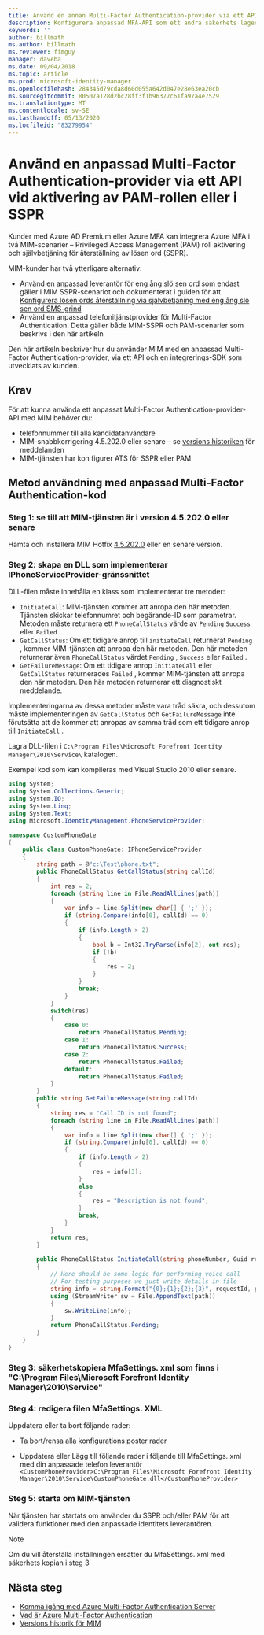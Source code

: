 ```yaml
---
title: Använd en annan Multi-Factor Authentication-provider via ett API för att aktivera PAM eller i SSPR-scenario | Microsoft Docs
description: Konfigurera anpassad MFA-API som ett andra säkerhets lager när användarna aktiverar roller i Privileged Access Management och använder lösen ords återställning via självbetjäning.
keywords: ''
author: billmath
ms.author: billmath
ms.reviewer: fimguy
manager: daveba
ms.date: 09/04/2018
ms.topic: article
ms.prod: microsoft-identity-manager
ms.openlocfilehash: 284345d79cda8d60d055a642d047e28e63ea20cb
ms.sourcegitcommit: 80507a128d2bc28ff3f1b96377c61fa97a4e7529
ms.translationtype: MT
ms.contentlocale: sv-SE
ms.lasthandoff: 05/13/2020
ms.locfileid: "83279954"
---
```

# <a name="use-a-custom-multi-factor-authentication-provider-via-an-api-during-pam-role-activation-or-in-sspr"></a>Använd en anpassad Multi-Factor Authentication-provider via ett API vid aktivering av PAM-rollen eller i SSPR

Kunder med Azure AD Premium eller Azure MFA kan integrera Azure MFA i två MIM-scenarier – Privileged Access Management (PAM) roll aktivering och självbetjäning för återställning av lösen ord (SSPR).

MIM-kunder har två ytterligare alternativ:

 - Använd en anpassad leverantör för eng ång slö sen ord som endast gäller i MIM SSPR-scenariot och dokumenterat i guiden för att [Konfigurera lösen ords återställning via självbetjäning med eng ång slö sen ord SMS-grind](https://docs.microsoft.com/previous-versions/mim/hh824692(v=ws.10))
 - Använd en anpassad telefonitjänstprovider för Multi-Factor Authentication. Detta gäller både MIM-SSPR och PAM-scenarier som beskrivs i den här artikeln

Den här artikeln beskriver hur du använder MIM med en anpassad Multi-Factor Authentication-provider, via ett API och en integrerings-SDK som utvecklats av kunden.  

## <a name="prerequisites"></a>Krav

För att kunna använda ett anpassat Multi-Factor Authentication-provider-API med MIM behöver du:

- telefonnummer till alla kandidatanvändare
- MIM-snabbkorrigering 4.5.202.0 eller senare – se [versions historiken](reference/version-history.md) för meddelanden
- MIM-tjänsten har kon figurer ATS för SSPR eller PAM

## <a name="approach-using-custom-multi-factor-authentication-code"></a>Metod användning med anpassad Multi-Factor Authentication-kod

### <a name="step-1-ensure-mim-service-is-at-version-452020-or-later"></a>Steg 1: se till att MIM-tjänsten är i version 4.5.202.0 eller senare

Hämta och installera MIM Hotfix [4.5.202.0](https://support.microsoft.com/help/4346632/hotfix-rollup-package-build-4-5-202-0-is-available-for-microsoft) eller en senare version.

### <a name="step-2-create-a-dll-which-implements-the-iphoneserviceprovider-interface"></a>Steg 2: skapa en DLL som implementerar IPhoneServiceProvider-gränssnittet

DLL-filen måste innehålla en klass som implementerar tre metoder:

- `InitiateCall`: MIM-tjänsten kommer att anropa den här metoden. Tjänsten skickar telefonnumret och begärande-ID som parametrar.  Metoden måste returnera ett `PhoneCallStatus` värde av `Pending` `Success` eller `Failed` .
- `GetCallStatus`: Om ett tidigare anrop till `initiateCall` returnerat `Pending` , kommer MIM-tjänsten att anropa den här metoden. Den här metoden returnerar även `PhoneCallStatus` värdet `Pending` , `Success` eller `Failed` .
- `GetFailureMessage`: Om ett tidigare anrop `InitiateCall` eller `GetCallStatus` returnerades `Failed` , kommer MIM-tjänsten att anropa den här metoden. Den här metoden returnerar ett diagnostiskt meddelande.

Implementeringarna av dessa metoder måste vara tråd säkra, och dessutom måste implementeringen av `GetCallStatus` och `GetFailureMessage` inte förutsätta att de kommer att anropas av samma tråd som ett tidigare anrop till `InitiateCall` .

Lagra DLL-filen i `C:\Program Files\Microsoft Forefront Identity Manager\2010\Service\` katalogen.

Exempel kod som kan kompileras med Visual Studio 2010 eller senare.

```csharp
using System;
using System.Collections.Generic;
using System.IO;
using System.Linq;
using System.Text;
using Microsoft.IdentityManagement.PhoneServiceProvider;

namespace CustomPhoneGate
{
    public class CustomPhoneGate: IPhoneServiceProvider
    {
        string path = @"c:\Test\phone.txt";
        public PhoneCallStatus GetCallStatus(string callId)
        {
            int res = 2;
            foreach (string line in File.ReadAllLines(path))
            {
                var info = line.Split(new char[] { ';' });
                if (string.Compare(info[0], callId) == 0)
                {
                    if (info.Length > 2)
                    {
                        bool b = Int32.TryParse(info[2], out res);
                        if (!b)
                        {
                            res = 2;
                        }
                    }
                    break;
                }
            }
            switch(res)
            {
                case 0:
                    return PhoneCallStatus.Pending;
                case 1:
                    return PhoneCallStatus.Success;
                case 2:
                    return PhoneCallStatus.Failed;
                default:
                    return PhoneCallStatus.Failed;
            }       
        }
        public string GetFailureMessage(string callId)
        {
            string res = "Call ID is not found";
            foreach (string line in File.ReadAllLines(path))
            {
                var info = line.Split(new char[] { ';' });
                if (string.Compare(info[0], callId) == 0)
                {
                    if (info.Length > 2)
                    {
                        res = info[3];
                    }
                    else
                    {
                        res = "Description is not found";
                    }
                    break;
                }
            }
            return res;            
        }
        
        public PhoneCallStatus InitiateCall(string phoneNumber, Guid requestId, Dictionary<string,object> deliveryAttributes)
        {
            // Here should be some logic for performing voice call
            // For testing purposes we just write details in file             
            string info = string.Format("{0};{1};{2};{3}", requestId, phoneNumber, 0, string.Empty);
            using (StreamWriter sw = File.AppendText(path))
            {
                sw.WriteLine(info);                
            }
            return PhoneCallStatus.Pending;    
        }
    }
}
```
### <a name="step-3-backup-the-mfasettingsxml-located-in-the-cprogram-filesmicrosoft-forefront-identity-manager2010service"></a>Steg 3: säkerhetskopiera MfaSettings. xml som finns i "C:\Program Files\Microsoft Forefront Identity Manager\2010\Service"

### <a name="step-4-edit-the-mfasettingsxml-file"></a>Steg 4: redigera filen MfaSettings. XML

Uppdatera eller ta bort följande rader:

- Ta bort/rensa alla konfigurations poster rader 

- Uppdatera eller Lägg till följande rader i följande till MfaSettings. xml med din anpassade telefon leverantör <br>
`<CustomPhoneProvider>C:\Program Files\Microsoft Forefront Identity Manager\2010\Service\CustomPhoneGate.dll</CustomPhoneProvider>`

### <a name="step-5-restart-mim-service"></a>Steg 5: starta om MIM-tjänsten

När tjänsten har startats om använder du SSPR och/eller PAM för att validera funktioner med den anpassade identitets leverantören.

> [!NOTE] 
> Om du vill återställa inställningen ersätter du MfaSettings. xml med säkerhets kopian i steg 3


## <a name="next-steps"></a>Nästa steg

- [Komma igång med Azure Multi-Factor Authentication Server](https://docs.microsoft.com/azure/active-directory/authentication/howto-mfaserver-deploy)
- [Vad är Azure Multi-Factor Authentication](https://docs.microsoft.com/azure/multi-factor-authentication/multi-factor-authentication)
- [Versions historik för MIM](./reference/version-history.md)
